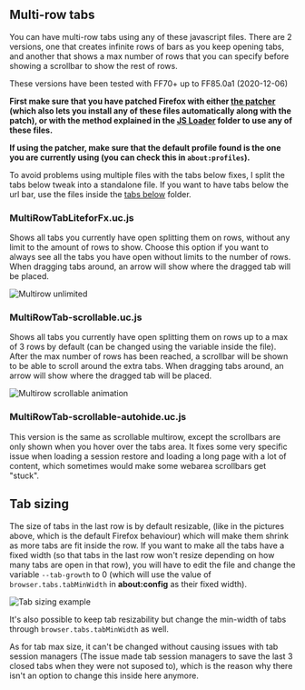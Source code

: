 ## Multi-row tabs
You can have multi-row tabs using any of these javascript files.
There are 2 versions, one that creates infinite rows of bars as you keep opening tabs, and another that shows a max number of rows that you can specify before showing a scrollbar to show the rest of rows.

These versions have been tested with FF70+ up to FF85.0a1 (2020-12-06)

**First make sure that you have patched Firefox with either [the patcher](https://github.com/Izheil/Quantum-Nox-Firefox-Dark-Full-Theme/releases) (which also lets you install any of these files automatically along with the patch), or with the method explained in the [JS Loader](https://github.com/Izheil/Quantum-Nox-Firefox-Dark-Full-Theme/tree/master/Multirow%20and%20other%20functions/JS%20Loader) folder to use any of these files.**

**If using the patcher, make sure that the default profile found is the one you are currently using (you can check this in `about:profiles`).**

To avoid problems using multiple files with the tabs below fixes, I split the tabs below tweak into a standalone file. If you want to have tabs below the url bar, use the files inside the [tabs below](https://github.com/Izheil/Quantum-Nox-Firefox-Dark-Full-Theme/tree/master/Multirow%20and%20other%20functions/Tabs%20below) folder.

### MultiRowTabLiteforFx.uc.js
Shows all tabs you currently have open splitting them on rows, without any limit to the amount of rows to show. Choose this option if you want to always see all the tabs you have open without limits to the number of rows. When dragging tabs around, an arrow will show where the dragged tab will be placed.

![Multirow unlimited](https://i.imgur.com/GWSgqD9.png)

### MultiRowTab-scrollable.uc.js
Shows all tabs you currently have open splitting them on rows up to a max of 3 rows by default (can be changed using the variable inside the file). After the max number of rows has been reached, a scrollbar will be shown to be able to scroll around the extra tabs. When dragging tabs around, an arrow will show where the dragged tab will be placed.

![Multirow scrollable animation](https://i.imgur.com/2YUO9vq.png)

### MultiRowTab-scrollable-autohide.uc.js
This version is the same as scrollable multirow, except the scrollbars are only shown when you hover over the tabs area. It fixes some very specific issue when loading a session restore and loading a long page with a lot of content, which sometimes would make some webarea scrollbars get "stuck".

## Tab sizing
The size of tabs in the last row is by default resizable, (like in the pictures above, which is the default Firefox behaviour) which will make them shrink as more tabs are fit inside the row. If you want to make all the tabs have a fixed width (so that tabs in the last row won't resize depending on how many tabs are open in that row), you will have to edit the file and change the variable `--tab-growth` to 0 (which will use the value of `browser.tabs.tabMinWidth` in **about:config** as their fixed width).

![Tab sizing example](https://i.imgur.com/twzsQ6V.png)

It's also possible to keep tab resizability but change the min-width of tabs through `browser.tabs.tabMinWidth` as well.

As for tab max size, it can't be changed without causing issues with tab session managers (The issue made tab session managers to save the last 3 closed tabs when they were not suposed to), which is the reason why there isn't an option to change this inside here anymore.